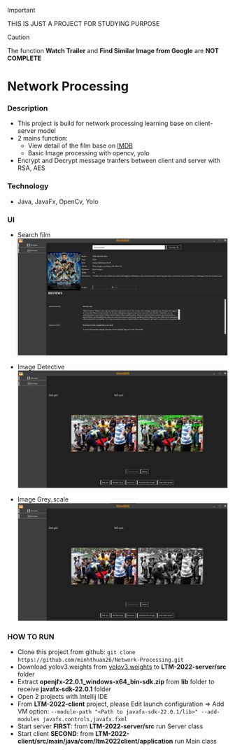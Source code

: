 > [!IMPORTANT]
> THIS IS JUST A PROJECT FOR STUDYING PURPOSE

> [!CAUTION]
> The function **Watch Trailer** and **Find Similar Image from Google** are **NOT COMPLETE**
# Network Processing
### Description
  - This project is build for network processing learning base on client-server model
  - 2 mains function:
    - View detail of the film base on [IMDB](https://imdb.com)
    - Basic Image processing with opencv, yolo
  - Encrypt and Decrypt message tranfers between client and server with RSA, AES
### Technology
  - Java, JavaFx, OpenCv, Yolo
### UI
  - Search film
  ![Search film](./assets/z5515329667938_3707a209add11f7cc3b5b9ef3b5f90fc.jpg)

  - Image Detective
  ![Image Detective](./assets/z5515329667937_643057ddb1eeb15e6749bda57602f04e.jpg)

  - Image Grey_scale
  ![Image Grey_scale](./assets/z5515329651505_5a953b8bf4fec2cff1cc47fecfc8d3d5.jpg)
### HOW TO RUN
  - Clone this project from github: ```git clone https://github.com/minhthuan26/Network-Processing.git```
  - Download yolov3.weights from [yolov3.weights](https://drive.google.com/drive/folders/1ctRkFZlSvGcqmBNvxizAEP3LqNUHolFO?usp=sharing) to **LTM-2022-server/src** folder
  - Extract **openjfx-22.0.1_windows-x64_bin-sdk.zip** from **lib** folder to receive **javafx-sdk-22.0.1** folder
  - Open 2 projects with Intellij IDE
  - From **LTM-2022-client** project, please Edit launch configuration => Add VM option: ```--module-path "<Path to javafx-sdk-22.0.1/lib>" --add-modules javafx.controls,javafx.fxml```
  - Start server **FIRST**: from **LTM-2022-server/src** run Server class
  - Start client **SECOND**: from **LTM-2022-client/src/main/java/com/ltm2022client/application** run Main class

